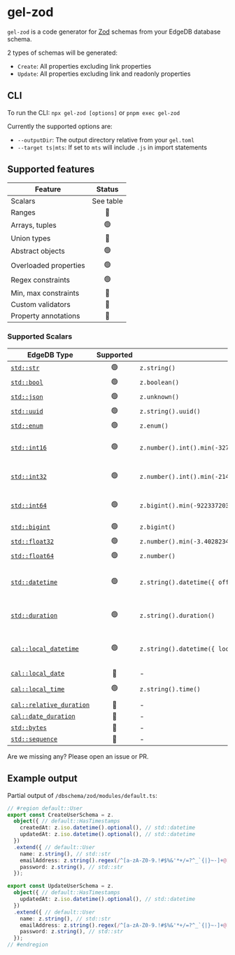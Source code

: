 # gel-zod

`gel-zod` is a code generator for [Zod](https://github.com/colinhacks/zod) schemas from your EdgeDB database schema.

2 types of schemas will be generated:

- `Create`: All properties excluding link properties
- `Update`: All properties excluding link and readonly properties

## CLI

To run the CLI: `npx gel-zod [options]` or `pnpm exec gel-zod`

Currently the supported options are:

- `--outputDir`: The output directory relative from your `gel.toml`
- `--target ts|mts`: If set to `mts` will include `.js` in import statements

## Supported features

| Feature               |  Status   |
| --------------------- | :-------: |
| Scalars               | See table |
| Ranges                |     🔴     |
| Arrays, tuples        |     🟢     |
| Union types           |     🔴     |
| Abstract objects      |     🟢     |
| Overloaded properties |     🟢     |
| Regex constraints     |     🟢     |
| Min, max constraints  |     🔴     |
| Custom validators     |     🔴     |
| Property annotations  |     🔴     |

### Supported Scalars

| EdgeDB Type                                                                                                 | Supported | Zod Type                                                          | Constraints                     |
| ----------------------------------------------------------------------------------------------------------- | :-------: | ----------------------------------------------------------------- | ------------------------------- |
| [`std::str`](https://docs.geldata.com/database/stdlib/string/#type::std::str)                               |     🟢     | `z.string()`                                                      | -                               |
| [`std::bool`](https://docs.geldata.com/database/stdlib/bool/#type::std::bool)                               |     🟢     | `z.boolean()`                                                     | -                               |
| [`std::json`](https://docs.geldata.com/database/stdlib/json/#type::std::json)                               |     🟢     | `z.unknown()`                                                     | -                               |
| [`std::uuid`](https://docs.geldata.com/database/stdlib/uuid/#type::std::uuid)                               |     🟢     | `z.string().uuid()`                                               | -                               |
| [`std::enum`](https://docs.geldata.com/database/stdlib/enum#type::std::enum)                                |     🟢     | `z.enum()`                                                        | -                               |
| [`std::int16`](https://docs.geldata.com/database/stdlib/numbers/#type::std::int16)                          |     🟢     | `z.number().int().min(-32768).max(32768)`                         | 16-bit unsigned integer         |
| [`std::int32`](https://docs.geldata.com/database/stdlib/numbers/#type::std::int32)                          |     🟢     | `z.number().int().min(-2147483647).max(2147483647)`               | 32-bit unsigned integer         |
| [`std::int64`](https://docs.geldata.com/database/stdlib/numbers/#type::std::int64)                          |     🟢     | `z.bigint().min(-9223372036854775808n).max(9223372036854775807n)` | 64-bit unsigned integer         |
| [`std::bigint`](https://docs.geldata.com/database/stdlib/numbers/#type::std::bigint)                        |     🟢     | `z.bigint()`                                                      | -                               |
| [`std::float32`](https://docs.geldata.com/database/stdlib/numbers/#type::std::float32)                      |     🟢     | `z.number().min(-3.40282347e38).max(3.40282347e38)`               | 32-bit float                    |
| [`std::float64`](https://docs.geldata.com/database/stdlib/numbers/#type::std::float64)                      |     🟢     | `z.number()`                                                      | 64-bit float                    |
| [`std::datetime`](https://docs.geldata.com/database/stdlib/datetime/#type::std::datetime)                   |     🟢     | `z.string().datetime({ offset: true })`                           | ISO datetime with timezone      |
| [`std::duration`](https://docs.geldata.com/database/stdlib/datetime/#type::std::duration)                   |     🟢     | `z.string().duration()`                                           | ISO duration format             |
| [`cal::local_datetime`](https://docs.geldata.com/database/stdlib/datetime#type::cal::local_datetime)        |     🟢     | `z.string().datetime({ local: true })`                            | Local datetime without timezone |
| [`cal::local_date`](https://docs.geldata.com/database/stdlib/datetime/#type::cal::local_date)               |     🔴     | -                                                                 | -                               |
| [`cal::local_time`](https://docs.geldata.com/database/stdlib/datetime/#type::cal::local_time)               |     🟢     | `z.string().time()`                                               | Local time format               |
| [`cal::relative_duration`](https://docs.geldata.com/database/stdlib/datetime/#type::cal::relative_duration) |     🔴     | -                                                                 | -                               |
| [`cal::date_duration`](https://docs.geldata.com/database/stdlib/datetime/#type::cal::date_duration)         |     🔴     | -                                                                 | -                               |
| [`std::bytes`](https://docs.geldata.com/database/stdlib/bytes/#type::std::bytes)                            |     🔴     | -                                                                 | -                               |
| [`std::sequence`](https://docs.geldata.com/database/stdlib/sequence#type::std::sequence)                    |     🔴     | -                                                                 | -                               |

Are we missing any? Please open an issue or PR.

## Example output

Partial output of `/dbschema/zod/modules/default.ts`:

```ts
// #region default::User
export const CreateUserSchema = z.
  object({ // default::HasTimestamps
    createdAt: z.iso.datetime().optional(), // std::datetime
    updatedAt: z.iso.datetime().optional(), // std::datetime
  })
  .extend({ // default::User
    name: z.string(), // std::str
    emailAddress: z.string().regex(/^[a-zA-Z0-9.!#$%&'*+/=?^_`{|}~-]+@[a-zA-Z0-9](?:[a-zA-Z0-9-]{0,61}[a-zA-Z0-9])?(?:\.[a-zA-Z0-9](?:[a-zA-Z0-9-]{0,61}[a-zA-Z0-9])?)*$/), // std::str
    password: z.string(), // std::str
  });

export const UpdateUserSchema = z.
  object({ // default::HasTimestamps
    updatedAt: z.iso.datetime().optional(), // std::datetime
  })
  .extend({ // default::User
    name: z.string(), // std::str
    emailAddress: z.string().regex(/^[a-zA-Z0-9.!#$%&'*+/=?^_`{|}~-]+@[a-zA-Z0-9](?:[a-zA-Z0-9-]{0,61}[a-zA-Z0-9])?(?:\.[a-zA-Z0-9](?:[a-zA-Z0-9-]{0,61}[a-zA-Z0-9])?)*$/), // std::str
    password: z.string(), // std::str
  });
// #endregion
```
